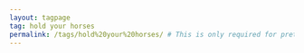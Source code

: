 ```yaml
---
layout: tagpage
tag: hold your horses
permalink: /tags/hold%20your%20horses/ # This is only required for pretty links.
---
```

